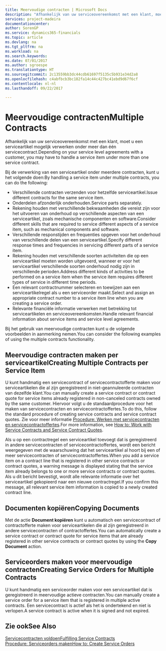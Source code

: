 ```yaml
---
title: Meervoudige contracten | Microsoft Docs
description: "Afhankelijk van uw serviceovereenkomst met een klant, moet u een serviceartikel mogelijk verwerken onder meer dan één servicecontract."
services: project-madeira
documentationcenter: 
author: SorenGP
ms.service: dynamics365-financials
ms.topic: article
ms.devlang: na
ms.tgt_pltfrm: na
ms.workload: na
ms.search.keywords: 
ms.date: 07/01/2017
ms.author: sgroespe
ms.translationtype: HT
ms.sourcegitcommit: 2c13559bb3dc44cdb61697f5135c5b931e34d2a8
ms.openlocfilehash: c4abfbcb3bc182fa14c44c427bc41ebd9d67f6cf
ms.contentlocale: nl-nl
ms.lasthandoff: 09/22/2017

---
```

# <a name="multiple-contracts"></a><span data-ttu-id="0d0eb-103">Meervoudige contracten</span><span class="sxs-lookup"><span data-stu-id="0d0eb-103">Multiple Contracts</span></span>
<span data-ttu-id="0d0eb-104">Afhankelijk van uw serviceovereenkomst met een klant, moet u een serviceartikel mogelijk verwerken onder meer dan één servicecontract.</span><span class="sxs-lookup"><span data-stu-id="0d0eb-104">Depending on your service level agreements with a customer, you may have to handle a service item under more than one service contract.</span></span>  
  
<span data-ttu-id="0d0eb-105">Bij de verwerking van een serviceartikel onder meerdere contracten, kunt u het volgende doen:</span><span class="sxs-lookup"><span data-stu-id="0d0eb-105">By handling a service item under multiple contracts, you can do the following:</span></span>  
  
* <span data-ttu-id="0d0eb-106">Verschillende contracten verzenden voor hetzelfde serviceartikel.</span><span class="sxs-lookup"><span data-stu-id="0d0eb-106">Issue different contracts for the same service item.</span></span>  
* <span data-ttu-id="0d0eb-107">Onderdelen afzonderlijk onderhouden.</span><span class="sxs-lookup"><span data-stu-id="0d0eb-107">Service parts separately.</span></span>  
* <span data-ttu-id="0d0eb-108">Rekening houden met verschillende bekwaamheden die vereist zijn voor het uitvoeren van onderhoud op verschillende aspecten van een serviceartikel, zoals mechanische componenten en software.</span><span class="sxs-lookup"><span data-stu-id="0d0eb-108">Consider different skills that are required to service different aspects of a service item, such as mechanical components and software.</span></span>  
* <span data-ttu-id="0d0eb-109">Verschillende responstijden en frequenties opgeven voor het onderhoud van verschillende delen van een serviceartikel.</span><span class="sxs-lookup"><span data-stu-id="0d0eb-109">Specify different response times and frequencies in servicing different parts of a service item.</span></span>  
* <span data-ttu-id="0d0eb-110">Rekening houden met verschillende soorten activiteiten die op een serviceartikel moeten worden uitgevoerd, wanneer er voor het serviceartikel verschillende soorten onderhoud nodig zijn in verschillende perioden.</span><span class="sxs-lookup"><span data-stu-id="0d0eb-110">Address different kinds of activities to be performed on a service item when the service item requires different types of service in different time periods.</span></span>  
* <span data-ttu-id="0d0eb-111">Een relevant contractnummer selecteren en toewijzen aan een serviceartikelregel als u een serviceorder maakt.</span><span class="sxs-lookup"><span data-stu-id="0d0eb-111">Select and assign an appropriate contract number to a service item line when you are creating a service order.</span></span>  
* <span data-ttu-id="0d0eb-112">Relevante financiële informatie verwerken met betrekking tot serviceartikelen en serviceovereenkomsten.</span><span class="sxs-lookup"><span data-stu-id="0d0eb-112">Handle relevant financial information about service items and service level agreements.</span></span>  
  
<span data-ttu-id="0d0eb-113">Bij het gebruik van meervoudige contracten kunt u de volgende voorbeelden in aanmerking nemen.</span><span class="sxs-lookup"><span data-stu-id="0d0eb-113">You can consider the following examples of using the multiple contracts functionality.</span></span>  
  
## <a name="creating-multiple-contracts-per-service-item"></a><span data-ttu-id="0d0eb-114">Meervoudige contracten maken per serviceartikel</span><span class="sxs-lookup"><span data-stu-id="0d0eb-114">Creating Multiple Contracts per Service Item</span></span>  
<span data-ttu-id="0d0eb-115">U kunt handmatig een servicecontract of servicecontractofferte maken voor serviceartikelen die al zijn geregistreerd in niet-geannuleerde contracten van dezelfde klant.</span><span class="sxs-lookup"><span data-stu-id="0d0eb-115">You can manually create a service contract or contract quote for service items already registered in non-canceled contracts owned by the same customer.</span></span> <span data-ttu-id="0d0eb-116">Hiervoor volgt u de standaardprocedure voor het maken van servicecontracten en servicecontractoffertes.</span><span class="sxs-lookup"><span data-stu-id="0d0eb-116">To do this, follow the standard procedure of creating service contracts and service contract quotes.</span></span> <span data-ttu-id="0d0eb-117">Zie voor meer informatie [Procedure: Werken met servicecontracten en servicecontractoffertes](service-how-to-create-service-contracts-and-service-contract-quotes.md).</span><span class="sxs-lookup"><span data-stu-id="0d0eb-117">For more information, see [How to: Work with Service Contracts and Service Contract Quotes](service-how-to-create-service-contracts-and-service-contract-quotes.md).</span></span>  
  
<span data-ttu-id="0d0eb-118">Als u op een contractregel een serviceartikel toevoegt dat is geregistreerd in andere servicecontracten of servicecontractoffertes, wordt een bericht weergegeven met de waarschuwing dat het serviceartikel al hoort bij een of meer servicecontracten of servicecontractoffertes.</span><span class="sxs-lookup"><span data-stu-id="0d0eb-118">When you add a service item on a contract line that is registered in other service contracts or contract quotes, a warning message is displayed stating that the service item already belongs to one or more service contracts or contract quotes.</span></span> <span data-ttu-id="0d0eb-119">Als u dit bericht bevestigt, wordt alle relevante informatie over het serviceartikel gekopieerd naar een nieuwe contractregel.</span><span class="sxs-lookup"><span data-stu-id="0d0eb-119">If you confirm this message, all relevant service item information is copied to a newly created contract line.</span></span>  
  
## <a name="copying-documents"></a><span data-ttu-id="0d0eb-120">Documenten kopiëren</span><span class="sxs-lookup"><span data-stu-id="0d0eb-120">Copying Documents</span></span>  
<span data-ttu-id="0d0eb-121">Met de actie **Document kopiëren** kunt u automatisch een servicecontract of contractofferte maken voor serviceartikelen die al zijn geregistreerd in andere servicecontracten of contractoffertes.</span><span class="sxs-lookup"><span data-stu-id="0d0eb-121">You can automatically create a service contract or contract quote for service items that are already registered in other service contracts or contract quotes by using the **Copy Document** action.</span></span>  
  
## <a name="creating-service-orders-for-multiple-contracts"></a><span data-ttu-id="0d0eb-122">Serviceorders maken voor meervoudige contracten</span><span class="sxs-lookup"><span data-stu-id="0d0eb-122">Creating Service Orders for Multiple Contracts</span></span>  
<span data-ttu-id="0d0eb-123">U kunt handmatig een serviceorder maken voor een serviceartikel dat is geregistreerd in meervoudige actieve contracten.</span><span class="sxs-lookup"><span data-stu-id="0d0eb-123">You can manually create a service order for a service item that is registered in multiple active contracts.</span></span> <span data-ttu-id="0d0eb-124">Een servicecontract is actief als het is ondertekend en niet is verlopen.</span><span class="sxs-lookup"><span data-stu-id="0d0eb-124">A service contract is active when it is signed and not expired.</span></span>  
  
## <a name="see-also"></a><span data-ttu-id="0d0eb-125">Zie ook</span><span class="sxs-lookup"><span data-stu-id="0d0eb-125">See Also</span></span>  
[<span data-ttu-id="0d0eb-126">Servicecontracten voldoen</span><span class="sxs-lookup"><span data-stu-id="0d0eb-126">Fulfilling Service Contracts</span></span>](service-fulfill-service-contracts.md)  
[<span data-ttu-id="0d0eb-127">Procedure: Serviceorders maken</span><span class="sxs-lookup"><span data-stu-id="0d0eb-127">How to: Create Service Orders</span></span>](service-how-to-create-service-orders.md)  

